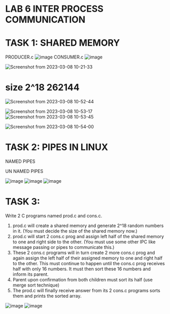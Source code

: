 # LAB 6  INTER PROCESS COMMUNICATION

# TASK 1:  SHARED MEMORY
PRODUCER.c
![image](https://user-images.githubusercontent.com/123716596/224354589-ac415913-bf04-4786-8d76-0db32d4e06b4.png)
CONSUMER.c
![image](https://user-images.githubusercontent.com/123716596/224354796-b8132564-9914-4f2e-8c18-66af9f93af18.png)

![Screenshot from 2023-03-08 10-21-33](https://user-images.githubusercontent.com/123716596/223626462-6d9cb67c-a918-4aba-b013-d810a8f3f684.png)

# size 2^18  262144
![Screenshot from 2023-03-08 10-52-44](https://user-images.githubusercontent.com/123716596/223630803-99f7d18e-56b5-4d9a-bd2e-402f94592504.png)

![Screenshot from 2023-03-08 10-53-17](https://user-images.githubusercontent.com/123716596/223630813-7208dffd-3502-485a-b8e8-572923baacd8.png)
![Screenshot from 2023-03-08 10-53-45](https://user-images.githubusercontent.com/123716596/223630823-20d89f0f-eff5-4c29-847a-a0d4b81a5a70.png)

![Screenshot from 2023-03-08 10-54-00](https://user-images.githubusercontent.com/123716596/223630827-602ee2fa-b3a6-4a18-9c2f-c0a74f2aeaf2.png)

# TASK 2: PIPES IN LINUX

NAMED PIPES

UN NAMED PIPES

![image](https://user-images.githubusercontent.com/123716596/224562302-c41caf6f-7ed0-4f03-9ebf-62aedf93b77f.png)
![image](https://user-images.githubusercontent.com/123716596/224562549-33320635-d2e1-4a63-af29-91a903c2dba7.png)
![image](https://user-images.githubusercontent.com/123716596/224562695-240132a8-0746-4fc6-b70a-55024247a416.png)


# TASK 3: 

Write 2 C programs named prod.c and cons.c. 
1. prod.c will create a shared memory and generate 2^18 random numbers in it. (You must decide the size of the shared memory now.)
2. prod.c will start 2 cons.c prog and assign left half of the shared memory to one and right side to the other. (You must use some other IPC like message passing or pipes to communicate this.)
3. These 2 cons.c programs will in turn create 2 more cons.c prog and again assign the left half of their assigned memory to one and right half to the other. This must continue to happen until the cons.c prog receives half with only 16 numbers. It must then sort these 16 numbers and inform its parent.
4. Parent upon confirmation from both children must sort its half (use merge sort technique)
5. The prod.c will finally receive answer from its 2 cons.c programs sorts them and prints the sorted array.

![image](https://user-images.githubusercontent.com/123716596/224562925-87bad2ea-7a0f-4f9c-8334-aac51764f769.png)
![image](https://user-images.githubusercontent.com/123716596/224563050-7edccabf-8d5c-4263-a887-cc6d4cf1d480.png)


